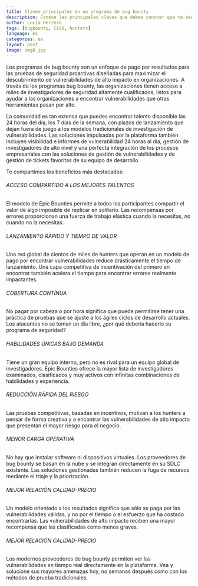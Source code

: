 ```yaml
---
title: Claves principales en un programa de bug bounty
description: Conoce las principales claves que debes conocer que te beneficiaran desde un programa de bug bounty.
author: Lucía Herrero
tags: [bugbounty, CISO, hunters]
language: es
categories: es
layout: post
image: img8.jpg
---
```


Los programas de bug bounty son un enfoque de pago por resultados para las pruebas de seguridad proactivas diseñadas para maximizar el descubrimiento de vulnerabilidades de alto impacto en organizaciones. A través de los programas bug bounty, las organizaciones tienen acceso a miles de investigadores de seguridad altamente cualificados, listos para ayudar a las organizaciones a encontrar vulnerabilidades que otras herramientas pasan por alto.

La comunidad es tan extensa que puedes encontrar talento disponible las 24 horas del día, los 7 días de la semana, con plazos de lanzamiento que dejan fuera de juego a los modelos tradicionales de investigación de vulnerabilidades. Las soluciones impulsadas por la plataforma también incluyen visibilidad e informes de vulnerabilidad 24 horas al día, gestión de investigadores de alto nivel y una perfecta integración de los procesos empresariales con las soluciones de gestión de vulnerabilidades y de gestión de tickets favoritas de su equipo de desarrollo.

Te compartimos los beneficios más destacados:  

###### ACCESO COMPARTIDO A LOS MEJORES TALENTOS   

El modelo de Epic Bounties permite a todos los participantes compartir el valor de algo imposible de replicar en solitario. Las recompensas por errores proporcionan una fuerza de trabajo elástica cuando la necesitas, no cuando no la necesitas.

###### LANZAMIENTO RÁPIDO Y TIEMPO DE VALOR

Una red global de cientos de miles de hunters que operan en un modelo de pago por encontrar vulnerabilidades reduce drásticamente el tiempo de lanzamiento. Una capa competitiva de incentivación del primero en encontrar también acelera el tiempo para encontrar errores realmente impactantes.

###### COBERTURA CONTÍNUA

No pagar por cabeza o por hora significa que puede permitirse tener una práctica de pruebas que se ajuste a los ágiles ciclos de desarrollo actuales. Los atacantes no se toman un día libre, ¿por qué debería hacerlo su programa de seguridad?

###### HABILIDADES ÚNICAS BAJO DEMANDA

Tiene un gran equipo interno, pero no es rival para un equipo global de investigadores. Epic Bounties ofrece la mayor lista de investigadores examinados, clasificados y muy activos con infinitas combinaciones de habilidades y experiencia.

###### REDUCCIÓN RÁPIDA DEL RIESGO

Las pruebas competitivas, basadas en incentivos, motivan a los hunters a pensar de forma creativa y a encontrar las vulnerabilidades de alto impacto que presentan el mayor riesgo para el negocio.

###### MENOR CARGA OPERATIVA

No hay que instalar software ni dispositivos virtuales. Los proveedores de bug bounty se basan en la nube y se integran directamente en su SDLC existente. Las soluciones gestionadas también reducen la fuga de recursos mediante el triaje y la priorización.

###### MEJOR RELACIÓN CALIDAD-PRECIO

Un modelo orientado a los resultados significa que sólo se paga por las vulnerabilidades válidas, y no por el tiempo o el esfuerzo que ha costado encontrarlas. Las vulnerabilidades de alto impacto reciben una mayor recompensa que las clasificadas como menos graves.

###### MEJOR RELACIÓN CALIDAD-PRECIO

Los modernos proveedores de bug bounty permiten ver las vulnerabilidades en tiempo real directamente en la plataforma. Vea y solucione sus mayores amenazas hoy, no semanas después como con los métodos de prueba tradicionales.  
